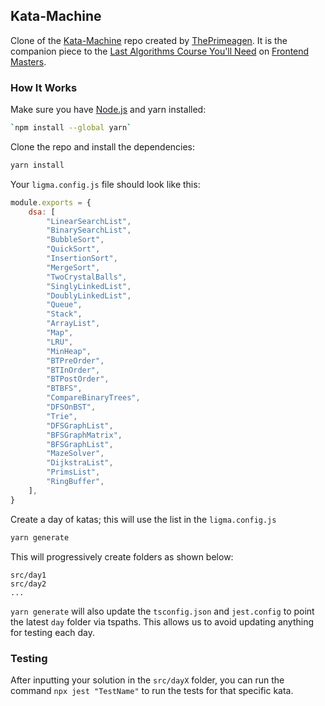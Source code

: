 ## Kata-Machine

Clone of the [Kata-Machine](https://github.com/ThePrimeagen/kata-machine/tree/master) repo created by [ThePrimeagen](https://twitch.tv/ThePrimeagen). It is the companion piece to the [Last Algorithms Course You'll Need](https://frontendmasters.com/courses/algorithms/introduction/) on [Frontend Masters](https://frontendmasters.com/).

### How It Works

Make sure you have [Node.js](https://nodejs.org/en/) and yarn installed:

```bash
`npm install --global yarn`
```

Clone the repo and install the dependencies:

```bash
yarn install
```

Your `ligma.config.js` file should look like this:

```javascript
module.exports = {
    dsa: [
        "LinearSearchList",
        "BinarySearchList",
        "BubbleSort",
        "QuickSort",
        "InsertionSort",
        "MergeSort",
        "TwoCrystalBalls",
        "SinglyLinkedList",
        "DoublyLinkedList",
        "Queue",
        "Stack",
        "ArrayList",
        "Map",
        "LRU",
        "MinHeap",
        "BTPreOrder",
        "BTInOrder",
        "BTPostOrder",
        "BTBFS",
        "CompareBinaryTrees",
        "DFSOnBST",
        "Trie",
        "DFSGraphList",
        "BFSGraphMatrix",
        "BFSGraphList",
        "MazeSolver",
        "DijkstraList",
        "PrimsList",
        "RingBuffer",
    ],
}
```

Create a day of katas; this will use the list in the `ligma.config.js`

```bash
yarn generate
```

This will progressively create folders as shown below:

```
src/day1
src/day2
...
```

`yarn generate` will also update the `tsconfig.json` and `jest.config` to point
the latest `day` folder via tspaths.  This allows us to avoid updating anything
for testing each day.

### Testing

After inputting your solution in the `src/dayX` folder, you can run the command `npx jest "TestName"` to run the tests for that specific kata.